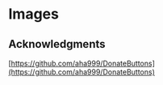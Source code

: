 # Images
## Acknowledgments
[https://github.com/aha999/DonateButtons](https://github.com/aha999/DonateButtons)  
